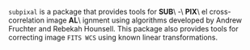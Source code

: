 ``subpixal`` is a package that provides tools for **SUB**\ -\ **PIX**\ el
cross-correlation image **AL**\ ignment using algorithms developed by
Andrew Fruchter and Rebekah Hounsell. This package also provides tools
for correcting image ``FITS WCS`` using known linear transformations.
